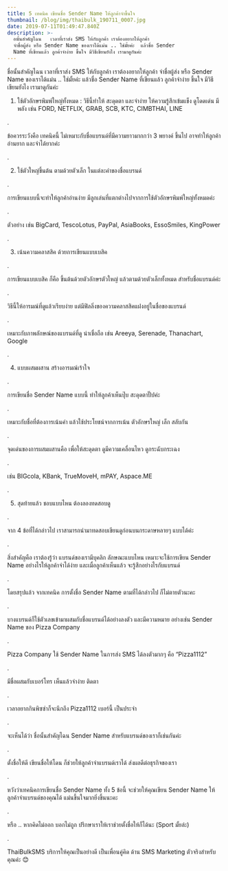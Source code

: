 ```yaml
---
title: 5 เทคนิค เขียนชื่อ Sender Name ให้ลูกค้าจำขึ้นใจ
thumbnail: /blog/img/thaibulk_190711_0007.jpg
date: 2019-07-11T01:49:47.840Z
description: >-
  อนั้นสำคัญไฉน   เวลาที่เราส่ง SMS ให้กับลูกค้า เราต้องอยากให้ลูกค้า
  จำชื่อผู้ส่ง หรือ Sender Name ของเราได้แม่น .. ใช่มั้ยค่ะ  แล้วชื่อ Sender
  Name ที่เขียนแล้ว ลูกค้าจำง่าย ขึ้นใจ มีวิธีเขียนยังไง เรามาดูกันค่ะ
---
```

ชื่อนั้นสำคัญไฉน  เวลาที่เราส่ง SMS ให้กับลูกค้า เราต้องอยากให้ลูกค้า จำชื่อผู้ส่ง หรือ Sender Name ของเราได้แม่น .. ใช่มั้ยค่ะ แล้วชื่อ Sender Name ที่เขียนแล้ว ลูกค้าจำง่าย ขึ้นใจ มีวิธีเขียนยังไง เรามาดูกันค่ะ 



1. ใช้ตัวอักษรพิมพ์ใหญ่ทั้งหมด : วิธีนี้ทำให้ สะดุดตา และจำง่าย ให้ความรู้สึกเข้มแข็ง ดูโดดเด่น มีพลัง เช่น FORD, NETFLIX, GRAB, SCB, KTC, CIMBTHAI, LINE 

.

ข้อควรระวังคือ เทคนิคนี้ ไม่เหมาะกับชื่อแบรนด์ที่มีความยาวมากกว่า 3 พยางค์ ขึ้นไป อาจทำให้ลูกค้าอ่านยาก และจำได้ยากค่ะ

.

2. ใช้ตัวใหญ่ขึ้นต้น ตามด้วยตัวเล็ก ในแต่ละคำของชื่อแบรนด์

. 

การเขียนแบบนี้จะทำให้ลูกค้าอ่านง่าย มีลูกเล่นที่แตกต่างไปจากการใช้ตัวอักษรพิมพ์ใหญ่ทั้งหมดค่ะ 

.

ตัวอย่าง เช่น BigCard, TescoLotus, PayPal, AsiaBooks, EssoSmiles, KingPower

.

3. เน้นความคลาสสิค ด้วยการเขียนแบบเบสิค

.

การเขียนแบบเบสิค ก็คือ ขึ้นต้นด้วยตัวอักษรตัวใหญ่ แล้วตามด้วยตัวเล็กทั้งหมด สำหรับชื่อแบรนด์ค่ะ

. 

วิธีนี้ให้อารมณ์ที่ดูแล้วเรียบง่าย แต่มีฟิลลิ่งของความคลาสสิคแฝงอยู่ในชื่อของแบรนด์

. 

เหมาะกับภาพลักษณ์ของแบรนด์ที่ดู น่าเชื่อถือ เช่น Areeya, Serenade, Thanachart, Google 

.

4. แบบผสมผสาน สร้างอารมณ์เร้าใจ 

.

การเขียนชื่อ Sender Name แบบนี้ ทำให้ลูกค้าเห็นปุ๊บ สะดุดตาปั๊ปค่ะ 

.

เหมาะกับชื่อที่ต้องการเน้นคำ แล้วใช้ประโยชน์จากการเน้น ตัวอักษรใหญ่ เล็ก สลับกัน 

.

จุดเด่นของการผสมผสานคือ เพื่อให้สะดุดตา ดูมีความเคลื่อนไหว ดูกระฉับกระเฉง

.

เช่น BIGcola, KBank, TrueMoveH, mPAY, Aspace.ME

.

5. สุดท้ายแล้ว ชอบแบบไหน ต้องลองทดสอบดู

.

จาก 4 ข้อที่ได้กล่าวไป เราสามารถนำมาทดสอบเขียนดูก่อนบนกระดาษหลายๆ แบบได้ค่ะ 

.

สิ่งสำคัญคือ เราต้องรู้ว่า แบรนด์ของเรามีบุคลิก ลักษณะแบบไหน เหมาะจะใช้การเขียน Sender Name อย่างไรให้ลูกค้าจำได้ง่าย และเมื่อลูกค้าเห็นแล้ว จะรู้สึกอย่างไรกับแบรนด์

.

โดยสรุปแล้ว จากเทคนิค การตั้งชื่อ Sender Name ตามที่ได้กล่าวไป ก็ไม่ตายตัวนะคะ

.

บางแบรนด์ก็ใช้ตัวเลขเข้ามาผสมกับชื่อแบรนด์ได้อย่างลงตัว และมีความหมาย อย่างเช่น Sender Name ของ Pizza Company 

.

Pizza Company ใช้ Sender Name ในการส่ง SMS ได้ลงตัวมากๆ คือ “Pizza1112” 

.

มีชื่อผสมกับเบอร์โทร เห็นแล้วจำง่าย ติดตา 

.

เวลาอยากกินพิซซ่าก็จะนึกถึง Pizza1112 เบอร์นี้ เป็นประจำ 

.

จะเห็นได้ว่า ชื่อนั้นสำคัญไฉน Sender Name สำหรับแบรนด์ของเราก็เช่นกันค่ะ

.

ตั้งชื่อให้ดี เขียนชื่อให้โดน ก็ช่วยให้ลูกค้าจำแบรนด์เราได้ ส่งผลดีต่อธุรกิจของเรา

.

หวังว่าเทคนิคการเขียนชื่อ Sender Name ทั้ง 5 ข้อนี้ จะช่วยให้คุณเขียน Sender Name ให้ลูกค้าจำแบรนด์ของคุณได้ แม่นขึ้นใจมากยิ่งขึ้นนะคะ

.

หรือ .. หากคิดไม่ออก บอกไม่ถูก ปรึกษาเราให้เราช่วยตั้งชื่อให้ก็ได้นะ (Sport มั้ยล่ะ)

.

ThaiBulkSMS บริการให้คุณเป็นอย่างดี เป็นเพื่อนคู่คิด ด้าน SMS Marketing ตัวจริงสำหรับคุณค่ะ 😊
